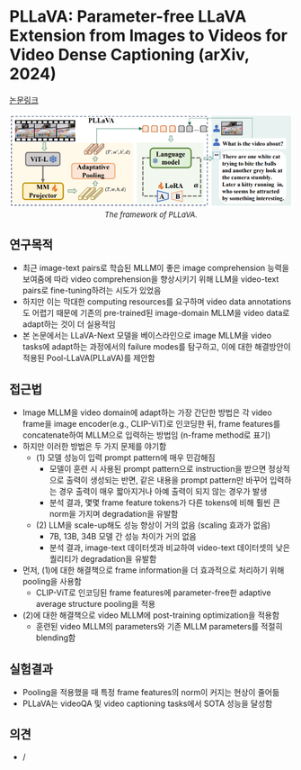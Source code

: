 # PLLaVA: Parameter-free LLaVA Extension from Images to Videos for Video Dense Captioning (arXiv, 2024)

[논문링크](https://arxiv.org/abs/2404.16994)

<p align="center">
    <img width="600" alt='fig1' src="../img/xu2024pllava.png?raw=true"></br>
    <em><font size=2>The framework of PLLaVA.</font></em>
</p>

## 연구목적
- 최근 image-text pairs로 학습된 MLLM이 좋은 image comprehension 능력을 보여줌에 따라 video comprehension을 향상시키기 위해 LLM을 video-text pairs로 fine-tuning하려는 시도가 있었음
- 하지만 이는 막대한 computing resources를 요구하며 video data annotations도 어렵기 때문에 기존의 pre-trained된 image-domain MLLM을 video data로 adapt하는 것이 더 실용적임
- 본 논문에서는 LLaVA-Next 모델을 베이스라인으로 image MLLM을 video tasks에 adapt하는 과정에서의 failure modes를 탐구하고, 이에 대한 해결방안이 적용된 Pool-LLaVA(PLLaVA)를 제안함

## 접근법
- Image MLLM을 video domain에 adapt하는 가장 간단한 방법은 각 video frame을 image encoder(e.g., CLIP-ViT)로 인코딩한 뒤, frame features를 concatenate하여 MLLM으로 입력하는 방법임 (n-frame method로 표기)
- 하지만 이러한 방법은 두 가지 문제를 야기함
  - (1) 모델 성능이 입력 prompt pattern에 매우 민감해짐
    - 모델이 훈련 시 사용된 prompt pattern으로 instruction을 받으면 정상적으로 출력이 생성되는 반면, 같은 내용을 prompt pattern만 바꾸어 입력하는 경우 출력이 매우 짧아지거나 아예 출력이 되지 않는 경우가 발생
    - 분석 결과, 몇몇 frame feature tokens가 다른 tokens에 비해 훨씬 큰 norm을 가지며 degradation을 유발함
  - (2) LLM을 scale-up해도 성능 향상이 거의 없음 (scaling 효과가 없음)
    - 7B, 13B, 34B 모델 간 성능 차이가 거의 없음
    - 분석 결과, image-text 데이터셋과 비교하여 video-text 데이터셋의 낮은 퀄리티가 degradation을 유발함
- 먼저, (1)에 대한 해결책으로 frame information을 더 효과적으로 처리하기 위해 pooling을 사용함
  - CLIP-ViT로 인코딩된 frame features에 parameter-free한 adaptive average structure pooling을 적용
- (2)에 대한 해결책으로 video MLLM에 post-training optimization을 적용함
  - 훈련된 video MLLM의 parameters와 기존 MLLM parameters를 적절히 blending함

## 실험결과
- Pooling을 적용했을 때 특정 frame features의 norm이 커지는 현상이 줄어듦
- PLLaVA는 videoQA 및 video captioning tasks에서 SOTA 성능을 달성함

## 의견
- /